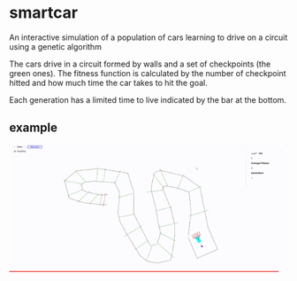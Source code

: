 # smartcar
An interactive simulation of a population of cars learning to drive on a circuit using a genetic algorithm

The cars drive in a circuit formed by walls and a set of checkpoints (the green ones).
The fitness function is calculated by the number of checkpoint hitted and how much time the car takes to hit the goal.

Each generation has a limited time to live indicated by the bar at the bottom. 

## example
![example](./img/example.gif)